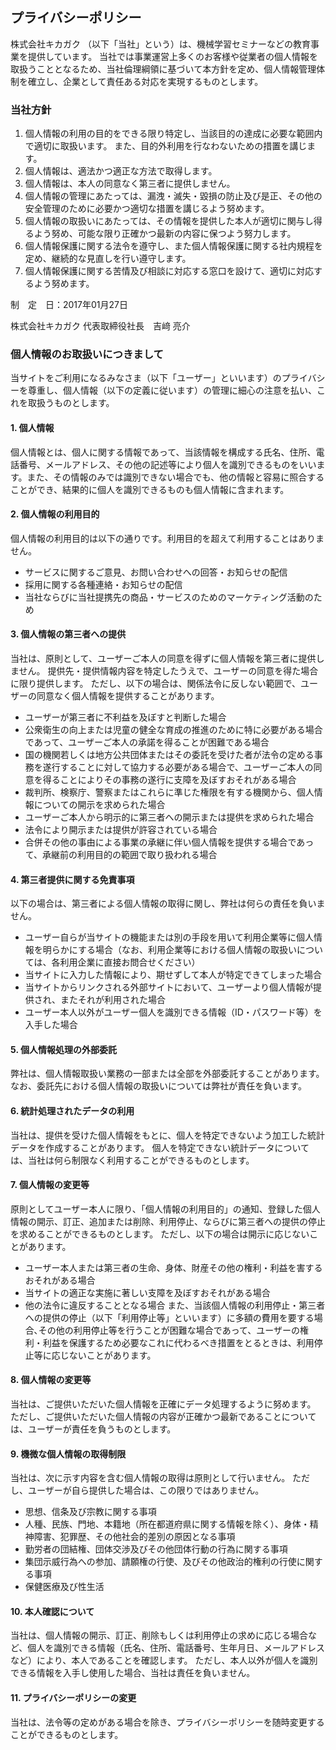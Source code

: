 ## プライバシーポリシー

株式会社キカガク （以下「当社」という）は、機械学習セミナーなどの教育事業を提供しています。
当社では事業運営上多くのお客様や従業者の個人情報を取扱うこととなるため、当社倫理綱領に基づいて本方針を定め、個人情報管理体制を確立し、企業として責任ある対応を実現するものとします。

### 当社方針

1. 個人情報の利用の目的をできる限り特定し、当該目的の達成に必要な範囲内で適切に取扱います。
   また、目的外利用を行なわないための措置を講じます。
2. 個人情報は、適法かつ適正な方法で取得します。
3. 個人情報は、本人の同意なく第三者に提供しません。
4. 個人情報の管理にあたっては、漏洩・滅失・毀損の防止及び是正、その他の安全管理のために必要かつ適切な措置を講じるよう努めます。
5. 個人情報の取扱いにあたっては、その情報を提供した本人が適切に関与し得るよう努め、可能な限り正確かつ最新の内容に保つよう努力します。
6. 個人情報保護に関する法令を遵守し、また個人情報保護に関する社内規程を定め、継続的な見直しを行い遵守します。
7. 個人情報保護に関する苦情及び相談に対応する窓口を設けて、適切に対応するよう努めます。

制　定　日：2017年01月27日

株式会社キカガク
代表取締役社長　吉﨑 亮介

### 個人情報のお取扱いにつきまして

当サイトをご利用になるみなさま（以下「ユーザー」といいます）のプライバシーを尊重し、個人情報（以下の定義に従います）の管理に細心の注意を払い、これを取扱うものとします。

#### 1. 個人情報
個人情報とは、個人に関する情報であって、当該情報を構成する氏名、住所、電話番号、メールアドレス、その他の記述等により個人を識別できるものをいいます。また、その情報のみでは識別できない場合でも、他の情報と容易に照合することができ、結果的に個人を識別できるものも個人情報に含まれます。

#### 2. 個人情報の利用目的
個人情報の利用目的は以下の通りです。利用目的を超えて利用することはありません。

- サービスに関するご意見、お問い合わせへの回答・お知らせの配信
- 採用に関する各種連絡・お知らせの配信
- 当社ならびに当社提携先の商品・サービスのためのマーケティング活動のため

#### 3. 個人情報の第三者への提供
当社は、原則として、ユーザーご本人の同意を得ずに個人情報を第三者に提供しません。
提供先・提供情報内容を特定したうえで、ユーザーの同意を得た場合に限り提供します。
ただし、以下の場合は、関係法令に反しない範囲で、ユーザーの同意なく個人情報を提供することがあります。

- ユーザーが第三者に不利益を及ぼすと判断した場合
- 公衆衛生の向上または児童の健全な育成の推進のために特に必要がある場合であって、ユーザーご本人の承諾を得ることが困難である場合
- 国の機関若しくは地方公共団体またはその委託を受けた者が法令の定める事務を遂行することに対して協力する必要がある場合で、ユーザーご本人の同意を得ることによりその事務の遂行に支障を及ぼすおそれがある場合
- 裁判所、検察庁、警察またはこれらに準じた権限を有する機関から、個人情報についての開示を求められた場合
- ユーザーご本人から明示的に第三者への開示または提供を求められた場合
- 法令により開示または提供が許容されている場合
- 合併その他の事由による事業の承継に伴い個人情報を提供する場合であって、承継前の利用目的の範囲で取り扱われる場合

#### 4. 第三者提供に関する免責事項
以下の場合は、第三者による個人情報の取得に関し、弊社は何らの責任を負いません。

- ユーザー自らが当サイトの機能または別の手段を用いて利用企業等に個人情報を明らかにする場合（なお、利用企業等における個人情報の取扱いについては、各利用企業に直接お問合せください）
- 当サイトに入力した情報により、期せずして本人が特定できてしまった場合
- 当サイトからリンクされる外部サイトにおいて、ユーザーより個人情報が提供され、またそれが利用された場合
- ユーザー本人以外がユーザー個人を識別できる情報（ID・パスワード等）を入手した場合

#### 5. 個人情報処理の外部委託
弊社は、個人情報取扱い業務の一部または全部を外部委託することがあります。
なお、委託先における個人情報の取扱いについては弊社が責任を負います。

#### 6. 統計処理されたデータの利用
当社は、提供を受けた個人情報をもとに、個人を特定できないよう加工した統計データを作成することがあります。
個人を特定できない統計データについては、当社は何ら制限なく利用することができるものとします。

#### 7. 個人情報の変更等
原則としてユーザー本人に限り、「個人情報の利用目的」の通知、登録した個人情報の開示、訂正、追加または削除、利用停止、ならびに第三者への提供の停止を求めることができるものとします。
ただし、以下の場合は開示に応じないことがあります。

- ユーザー本人または第三者の生命、身体、財産その他の権利・利益を害するおそれがある場合
- 当サイトの適正な実施に著しい支障を及ぼすおそれがある場合
- 他の法令に違反することとなる場合
  また、当該個人情報の利用停止・第三者への提供の停止（以下「利用停止等」といいます）に多額の費用を要する場合､その他の利用停止等を行うことが困難な場合であって、ユーザーの権利・利益を保護するため必要なこれに代わるべき措置をとるときは、利用停止等に応じないことがあります。

#### 8. 個人情報の変更等
当社は、ご提供いただいた個人情報を正確にデータ処理するように努めます。
ただし、ご提供いただいた個人情報の内容が正確かつ最新であることについては、ユーザーが責任を負うものとします。

#### 9. 機微な個人情報の取得制限
当社は、次に示す内容を含む個人情報の取得は原則として行いません。
ただし、ユーザーが自ら提供した場合は、この限りではありません。

- 思想、信条及び宗教に関する事項
- 人種、民族、門地、本籍地（所在都道府県に関する情報を除く）、身体・精神障害、犯罪歴、その他社会的差別の原因となる事項
- 勤労者の団結権、団体交渉及びその他団体行動の行為に関する事項
- 集団示威行為への参加、請願権の行使、及びその他政治的権利の行使に関する事項
- 保健医療及び性生活

#### 10. 本人確認について
当社は、個人情報の開示、訂正、削除もしくは利用停止の求めに応じる場合など、個人を識別できる情報（氏名、住所、電話番号、生年月日、メールアドレスなど）により、本人であることを確認します。
ただし、本人以外が個人を識別できる情報を入手し使用した場合、当社は責任を負いません。

#### 11. プライバシーポリシーの変更
当社は、法令等の定めがある場合を除き、プライバシーポリシーを随時変更することができるものとします。
